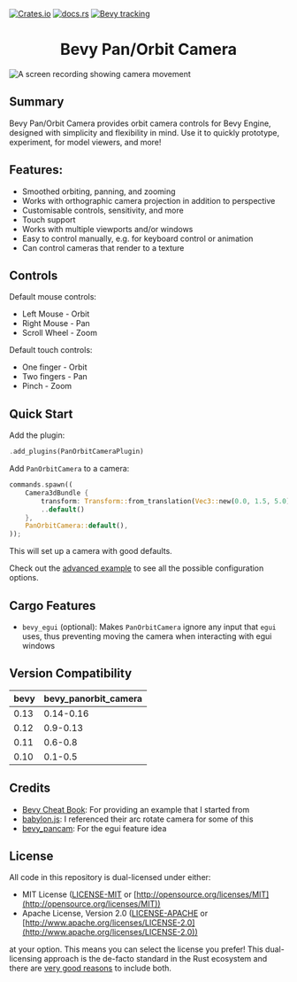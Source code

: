 [![Crates.io](https://img.shields.io/crates/v/bevy_panorbit_camera)](https://crates.io/crates/bevy_panorbit_camera)
[![docs.rs](https://docs.rs/bevy_panorbit_camera/badge.svg)](https://docs.rs/bevy_panorbit_camera)
[![Bevy tracking](https://img.shields.io/badge/Bevy%20tracking-released%20version-lightblue)](https://github.com/bevyengine/bevy/blob/main/docs/plugins_guidelines.md#main-branch-tracking)

<div style="text-align: center">
  <h1>Bevy Pan/Orbit Camera</h1>
</div>

![A screen recording showing camera movement](https://user-images.githubusercontent.com/7709415/230715348-eb19d9a8-4826-4a73-a039-02cacdcb3dc9.gif "Demo of bevy_panorbit_camera")

## Summary

Bevy Pan/Orbit Camera provides orbit camera controls for Bevy Engine, designed with simplicity and flexibility in mind.
Use it to quickly prototype, experiment, for model viewers, and more!

## Features:

- Smoothed orbiting, panning, and zooming
- Works with orthographic camera projection in addition to perspective
- Customisable controls, sensitivity, and more
- Touch support
- Works with multiple viewports and/or windows
- Easy to control manually, e.g. for keyboard control or animation
- Can control cameras that render to a texture

## Controls

Default mouse controls:

- Left Mouse - Orbit
- Right Mouse - Pan
- Scroll Wheel - Zoom

Default touch controls:

- One finger - Orbit
- Two fingers - Pan
- Pinch - Zoom

## Quick Start

Add the plugin:

```rust ignore
.add_plugins(PanOrbitCameraPlugin)
```

Add `PanOrbitCamera` to a camera:

```rust ignore
commands.spawn((
    Camera3dBundle {
        transform: Transform::from_translation(Vec3::new(0.0, 1.5, 5.0)),
        ..default()
    },
    PanOrbitCamera::default(),
));
```

This will set up a camera with good defaults.

Check out the [advanced example](https://github.com/Plonq/bevy_panorbit_camera/tree/master/examples/advanced.rs) to see
all the possible configuration options.

## Cargo Features

- `bevy_egui` (optional): Makes `PanOrbitCamera` ignore any input that `egui` uses, thus preventing moving the camera
  when interacting with egui windows

## Version Compatibility

| bevy | bevy_panorbit_camera |
|------|----------------------|
| 0.13 | 0.14-0.16            |
| 0.12 | 0.9-0.13             |
| 0.11 | 0.6-0.8              |
| 0.10 | 0.1-0.5              |

## Credits

- [Bevy Cheat Book](https://bevy-cheatbook.github.io): For providing an example that I started from
- [babylon.js](https://www.babylonjs.com): I referenced their arc rotate camera for some of this
- [bevy_pancam](https://github.com/johanhelsing/bevy_pancam): For the egui feature idea

## License

All code in this repository is dual-licensed under either:

* MIT License ([LICENSE-MIT](LICENSE-MIT) or [http://opensource.org/licenses/MIT](http://opensource.org/licenses/MIT))
* Apache License, Version 2.0 ([LICENSE-APACHE](LICENSE-APACHE)
  or [http://www.apache.org/licenses/LICENSE-2.0](http://www.apache.org/licenses/LICENSE-2.0))

at your option.
This means you can select the license you prefer!
This dual-licensing approach is the de-facto standard in the Rust ecosystem and there
are [very good reasons](https://github.com/bevyengine/bevy/issues/2373) to include both.
